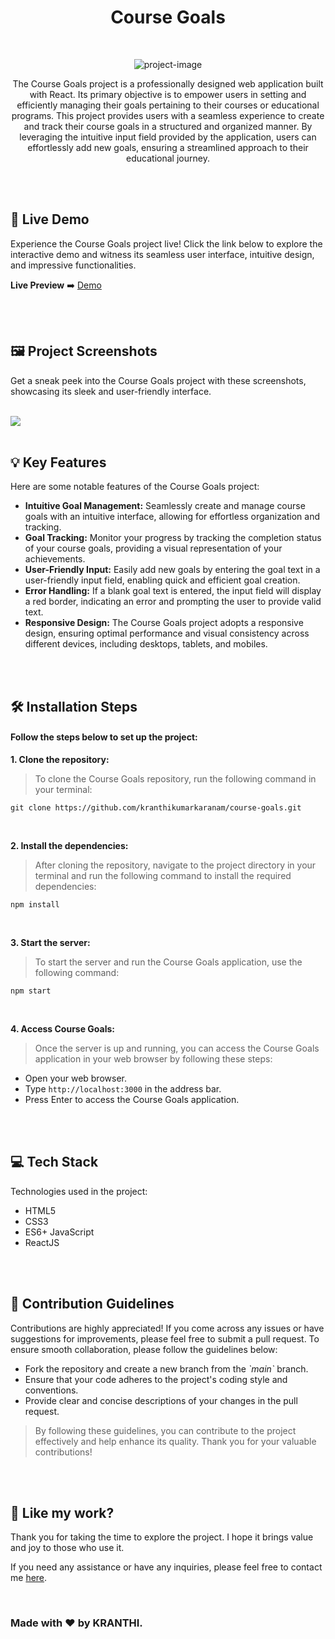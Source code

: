<h1 align="center" id="title">Course Goals</h1>

<br>

<p align="center"><img src="https://socialify.git.ci/kranthikumarkaranam/course-goals/image?description=1&amp;descriptionEditable=Empowering%20Learning%20Journey%3A%20Tracking%20and%20Achieving%20Course%20Goals&amp;font=Raleway&amp;language=1&amp;name=1&amp;owner=1&amp;pattern=Brick%20Wall&amp;theme=Auto" alt="project-image"></p>

<p align="center" id="description" > The Course Goals project is a professionally designed web application built with React. Its primary objective is to empower users in setting and efficiently managing their goals pertaining to their courses or educational programs. This project provides users with a seamless experience to create and track their course goals in a structured and organized manner. By leveraging the intuitive input field provided by the application, users can effortlessly add new goals, ensuring a streamlined approach to their educational journey.</p>

<br>
<br>

<h2>🚀 Live Demo</h2>

<p>Experience the Course Goals project live! Click the link below to explore the interactive demo and witness its seamless user interface, intuitive design, and impressive functionalities.</p>

**Live Preview** ➡️ <a href="https://kranthikumarkaranam.github.io/course-goals/" target="_blank" rel="noopener noreferrer">Demo</a>

<br>
<br>

<h2>🖼️ Project Screenshots</h2>

<p>Get a sneak peek into the Course Goals project with these screenshots, showcasing its sleek and user-friendly interface.</p>

<br>


<img src="https://raw.githubusercontent.com/kranthikumarkaranam/course-goals/main/course-goals.png" width="auto" height="auto">
  
<br>
<br>

<h2>💡 Key Features</h2>

Here are some notable features of the Course Goals project:

* __Intuitive Goal Management:__ Seamlessly create and manage course goals with an intuitive interface, allowing for effortless organization and tracking.
* __Goal Tracking:__ Monitor your progress by tracking the completion status of your course goals, providing a visual representation of your achievements.
* __User-Friendly Input:__ Easily add new goals by entering the goal text in a user-friendly input field, enabling quick and efficient goal creation.
* __Error Handling:__ If a blank goal text is entered, the input field will display a red border, indicating an error and prompting the user to provide valid text.
* __Responsive Design:__ The Course Goals project adopts a responsive design, ensuring optimal performance and visual consistency across different devices, including desktops, tablets, and mobiles.

<br>
<br>

<h2>🛠️ Installation Steps</h2>
<h4>Follow the steps below to set up the project:</h4>

<p style="font-weight: bold;">1. Clone the repository:</p>

> To clone the Course Goals repository, run the following command in your terminal:

```
git clone https://github.com/kranthikumarkaranam/course-goals.git
```

<br>

<p style="font-weight: bold;">2. Install the dependencies:</p>

> After cloning the repository, navigate to the project directory in your terminal and run the following command to install the required dependencies:

```
npm install
```

<br>

<p style="font-weight: bold;">3. Start the server:</p>

> To start the server and run the Course Goals application, use the following command:


```
npm start
```

<br>

<p style="font-weight: bold;">4. Access Course Goals:</p>

> Once the server is up and running, you can access the Course Goals application in your web browser by following these steps:

* Open your web browser.
* Type `http://localhost:3000` in the address bar.
* Press Enter to access the Course Goals application.

<br>
<br>

<h2>💻 Tech Stack</h2>

Technologies used in the project:

* HTML5
* CSS3
* ES6+ JavaScript
* ReactJS

<br>
<br>

<h2>🍰 Contribution Guidelines</h2>

Contributions are highly appreciated! If you come across any issues or have suggestions for improvements, please feel free to submit a pull request. To ensure smooth collaboration, please follow the guidelines below:

* Fork the repository and create a new branch from the _\`main\`_ branch.
* Ensure that your code adheres to the project's coding style and conventions.
* Provide clear and concise descriptions of your changes in the pull request.

> By following these guidelines, you can contribute to the project effectively and help enhance its quality. Thank you for your valuable contributions!

<br>
<br>

<h2>💖 Like my work?</h2>

<P>Thank you for taking the time to explore the project. I hope it brings value and joy to those who use it.</P>

<p>If you need any assistance or have any inquiries, please feel free to contact me <a href="mailto:2019271@iiitdmj.ac.in" target="_blank" rel="noopener noreferrer">here</a>.</p>

<br>

<h3>Made with ❤️ by KRANTHI.</h3>

<br>
